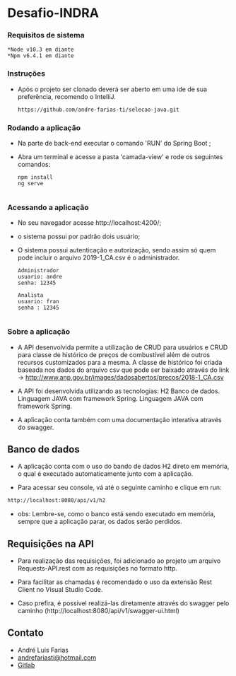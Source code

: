 # Desafio-INDRA

### Requisitos de sistema

    *Node v10.3 em diante
    *Npm v6.4.1 em diante

### Instruções
 - Após o projeto ser clonado deverá ser aberto em uma ide de sua preferência, recomendo o IntelliJ. 
     
   ```sh 
   https://github.com/andre-farias-ti/selecao-java.git
   ```
 
   
### Rodando a aplicação

  - Na parte de back-end executar o comando 'RUN' do Spring Boot ;
  - Abra um terminal e acesse a pasta 'camada-view' e rode os seguintes comandos:
 
    ```
    npm install
    ng serve
 
### Acessando a aplicação

  - No seu navegador acesse http://localhost:4200/;
  - o sistema possui por padrão dois usuário;
  - O sistema possui autenticação e autorização, sendo assim só quem pode incluir o arquivo 2019-1_CA.csv é o administrador.
 
    ```
    Administrador
    usuario: andre
    senha: 12345
    
    Analista
    usuario: fran
    senha : 12345
 
### Sobre a aplicação

   - A API desenvolvida permite a utilização de CRUD para usuários e CRUD para classe de histórico de preços de combustível além de outros recursos customizados para a mesma. A classe de histórico foi criada baseada nos dados do arquivo csv que pode ser baixado através do link -> http://www.anp.gov.br/images/dadosabertos/precos/2018-1_CA.csv

   - A API foi desenvolvida utilizando as tecnologias:
   H2 Banco de dados.
   Linguagem JAVA com framework Spring.
   Linguagem JAVA com framework Spring.

   - A aplicação conta também com uma documentação interativa através do swagger.

## Banco de dados

   - A aplicação conta com o uso do bando de dados H2 direto em memória, o qual é executado automaticamente junto com a aplicação.

   - Para acessar seu console, vá até o seguinte caminho e clique em run:
   ```sh
   http://localhost:8080/api/v1/h2
   ```
   - obs: Lembre-se, como o banco está sendo executado em memória, sempre que a aplicação parar, os dados serão perdidos.

## Requisições na API

   - Para realização das requisições, foi adicionado ao projeto um arquivo Requests-API.rest com as requisições no formato http.

   - Para facilitar as chamadas é recomendado o uso da extensão Rest Client no Visual Studio Code.

   - Caso prefira, é possivel realizá-las diretamente através do swagger pelo caminho (http://localhost:8080/api/v1/swagger-ui.html)

## Contato

 - André Luis Farias
 - andrefariasti@hotmail.com
 - [Gitlab](https://gitlab.com/andre-farias-ti)  
  